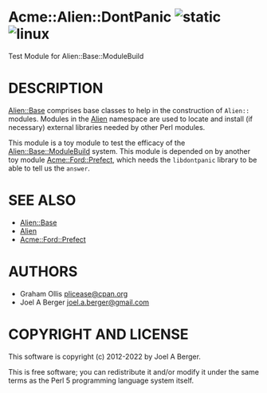 # Acme::Alien::DontPanic ![static](https://github.com/PerlAlien/Acme-Alien-DontPanic/workflows/static/badge.svg) ![linux](https://github.com/PerlAlien/Acme-Alien-DontPanic/workflows/linux/badge.svg)

Test Module for Alien::Base::ModuleBuild

# DESCRIPTION

[Alien::Base](https://metacpan.org/pod/Alien::Base) comprises base classes to help in the construction of `Alien::` modules. Modules in the [Alien](https://metacpan.org/pod/Alien) namespace are used to locate and install (if necessary) external libraries needed by other Perl modules.

This module is a toy module to test the efficacy of the [Alien::Base::ModuleBuild](https://metacpan.org/pod/Alien::Base::ModuleBuild) system. This module is depended on by another toy module [Acme::Ford::Prefect](https://metacpan.org/pod/Acme::Ford::Prefect), which needs the `libdontpanic` library to be able to tell us the `answer`.

# SEE ALSO

- [Alien::Base](https://metacpan.org/pod/Alien::Base)
- [Alien](https://metacpan.org/pod/Alien)
- [Acme::Ford::Prefect](https://metacpan.org/pod/Acme::Ford::Prefect)

# AUTHORS

- Graham Ollis <plicease@cpan.org>
- Joel A Berger <joel.a.berger@gmail.com>

# COPYRIGHT AND LICENSE

This software is copyright (c) 2012-2022 by Joel A Berger.

This is free software; you can redistribute it and/or modify it under
the same terms as the Perl 5 programming language system itself.

